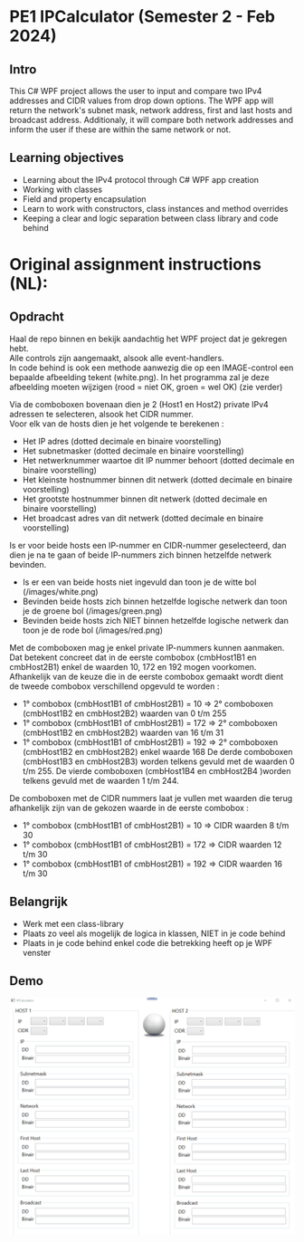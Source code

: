 # PE1 IPCalculator (Semester 2 - Feb 2024)

## Intro

This C# WPF project allows the user to input and compare two IPv4 addresses and CIDR values from drop down options. 
The WPF app will return the network's subnet mask, network address, first and last hosts and broadcast address. 
Additionaly, it will compare both network addresses and inform the user if these are within the same network or not.

## Learning objectives

- Learning about the IPv4 protocol through C# WPF app creation
- Working with classes
- Field and property encapsulation
- Learn to work with constructors, class instances and method overrides
- Keeping a clear and logic separation between class library and code behind

# Original assignment instructions (NL):

## Opdracht  

Haal de repo binnen en bekijk aandachtig het WPF project dat je gekregen hebt.    
Alle controls zijn aangemaakt, alsook alle event-handlers.  
In code behind is ook een methode aanwezig die op een IMAGE-control een bepaalde afbeelding tekent (white.png).  In het programma zal je deze afbeelding moeten wijzigen (rood = niet OK, groen = wel OK) (zie verder)  
  
Via de comboboxen bovenaan dien je 2 (Host1 en Host2) private IPv4 adressen te selecteren, alsook het CIDR nummer.  
Voor elk van de hosts dien je het volgende te berekenen : 
  * Het IP adres (dotted decimale en binaire voorstelling)  
  * Het subnetmasker  (dotted decimale en binaire voorstelling)  
  * Het netwerknummer waartoe dit IP nummer behoort  (dotted decimale en binaire voorstelling)  
  * Het kleinste hostnummer binnen dit netwerk  (dotted decimale en binaire voorstelling)  
  * Het grootste hostnummer binnen dit netwerk  (dotted decimale en binaire voorstelling)  
  * Het broadcast adres van dit netwerk  (dotted decimale en binaire voorstelling)  

Is er voor beide hosts een IP-nummer en CIDR-nummer geselecteerd, dan dien je na te gaan of beide IP-nummers zich binnen hetzelfde netwerk bevinden.  
  * Is er een van beide hosts niet ingevuld dan toon je de witte bol (/images/white.png)  
  * Bevinden beide hosts zich binnen hetzelfde logische netwerk dan toon je de groene bol (/images/green.png)  
  * Bevinden beide hosts zich NIET binnen hetzelfde logische netwerk dan toon je de rode bol (/images/red.png)  
  
Met de comboboxen mag je enkel private IP-nummers kunnen aanmaken.  
Dat betekent concreet dat in de eerste combobox (cmbHost1B1 en cmbHost2B1) enkel de waarden 10, 172 en 192 mogen voorkomen.  
Afhankelijk van de keuze die in de eerste combobox gemaakt wordt dient de tweede combobox verschillend opgevuld te worden : 
  * 1° combobox (cmbHost1B1 of cmbHost2B1) = 10 => 2° comboboxen (cmbHost1B2 en cmbHost2B2) waarden van 0 t/m 255  
  * 1° combobox (cmbHost1B1 of cmbHost2B1) = 172 => 2° comboboxen (cmbHost1B2 en cmbHost2B2)  waarden van 16 t/m 31
  * 1° combobox (cmbHost1B1 of cmbHost2B1) = 192 => 2° comboboxen (cmbHost1B2 en cmbHost2B2)  enkel waarde 168
De derde comboboxen (cmbHost1B3 en cmbHost2B3) worden telkens gevuld met de waarden 0 t/m 255.
De vierde comboboxen (cmbHost1B4 en cmbHost2B4 )worden telkens gevuld met de waarden 1 t/m 244.    

De comboboxen met de CIDR nummers laat je vullen met waarden die terug afhankelijk zijn van de gekozen waarde in de eerste combobox :   
  * 1° combobox (cmbHost1B1 of cmbHost2B1) = 10 => CIDR waarden 8 t/m 30  
  * 1° combobox (cmbHost1B1 of cmbHost2B1) = 172 => CIDR waarden 12 t/m 30
  * 1° combobox (cmbHost1B1 of cmbHost2B1) = 192 => CIDR waarden 16 t/m 30

## Belangrijk  

  * Werk met een class-library  
  * Plaats zo veel als mogelijk de logica in klassen, NIET in je code behind  
  * Plaats in je code behind enkel code die betrekking heeft op je WPF venster  

## Demo
  
<img src="/assets/demo.gif" />





